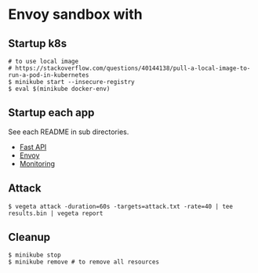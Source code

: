 # Envoy sandbox with

## Startup k8s

```shell
# to use local image
# https://stackoverflow.com/questions/40144138/pull-a-local-image-to-run-a-pod-in-kubernetes
$ minikube start --insecure-registry
$ eval $(minikube docker-env)
```

## Startup each app

See each README in sub directories.

- [Fast API](./fastapi)
- [Envoy](./envoy)
- [Monitoring](./monitoring)

## Attack

```shell
$ vegeta attack -duration=60s -targets=attack.txt -rate=40 | tee results.bin | vegeta report
```

## Cleanup

```shell
$ minikube stop
$ minikube remove # to remove all resources
```

